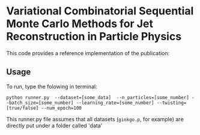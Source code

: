 # Variational Combinatorial Sequential Monte Carlo Methods for Jet Reconstruction in Particle Physics

This code provides a reference implementation of the publication:



## Usage
To run, type the folowing in terminal: 

`python runner.py 
   --dataset=[some_data] 
   --n_particles=[some_number]
   --batch_size=[some_number]
   --learning_rate=[some_number]
   --twisting=[true/false]
   --num_epoch=100`   

This runner.py file assumes that all datasets (`ginkgo.p`, for example) are directly put under a folder called 'data'
     
